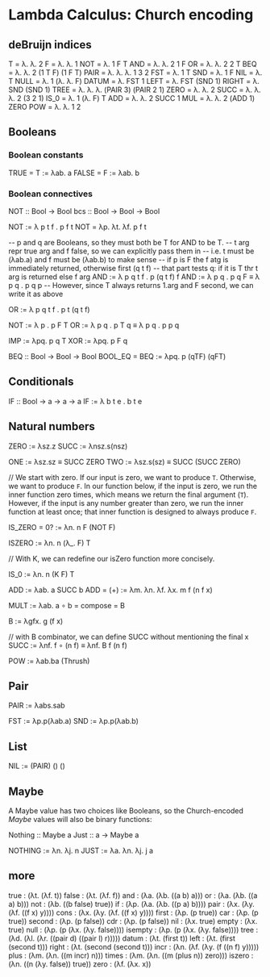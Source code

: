 # Lambda Calculus: Church encoding


## deBruijn indices

T     = λ. λ. 2
F     = λ. λ. 1
NOT   = λ. 1 F T
AND   = λ. λ. 2 1 F
OR    = λ. λ. 2 2 T
BEQ   = λ. λ. 2 (1 T F) (1 F T)
PAIR  = λ. λ. λ. 1 3 2
FST   = λ. 1 T
SND   = λ. 1 F
NIL   = λ. T
NULL  = λ. 1 (λ. λ. F)
DATUM = λ. FST 1
LEFT  = λ. FST (SND 1)
RIGHT = λ. SND (SND 1)
TREE  = λ. λ. λ. (PAIR 3) (PAIR 2 1)
ZERO  = λ. λ. 2
SUCC  = λ. λ. λ. 2 (3 2 1)
IS_0  = λ. 1 (λ. F) T
ADD   = λ. λ. 2 SUCC 1
MUL   = λ. λ. 2 (ADD 1) ZERO
POW   = λ. λ. 1 2



## Booleans

### Boolean constants

TRUE  = T := λab. a
FALSE = F := λab. b

### Boolean connectives

NOT :: Bool -> Bool
bcs :: Bool -> Bool -> Bool

NOT := λ p   t f . p f t
NOT  = λp. λt. λf. p f t

-- p and q are Booleans, so they must both be T for AND to be T.
-- t arg repr true arg and f false, so we can explicitly pass them in
-- i.e. t must be (λab.a) and f must be (λab.b) to make sense
-- if p is F the f atg is immediately returned, otherwise first (q t f)
-- that part tests q: if it is T thr t arg is returned else f arg
AND := λ p q t f . p (q t f) f
AND := λ p q     . p  q      F      ≡ λ p q . p q p
-- However, since T always returns 1.arg and F second, we can write it as above

OR  := λ p q t f . p t (q t f)

NOT := λ p   . p F T
OR  := λ p q . p T q                ≡ λ p q . p p q

IMP := λpq. p q T
XOR := λpq. p F q

BEQ :: Bool -> Bool -> Bool
BOOL_EQ = BEQ := λpq. p (qTF) (qFT)

## Conditionals

IF :: Bool -> a -> a -> a
IF := λ b t e . b t e


## Natural numbers

ZERO := λsz.z
SUCC := λnsz.s(nsz)

ONE := λsz.sz       ≡ SUCC ZERO
TWO := λsz.s(sz)    ≡ SUCC (SUCC ZERO)

// We start with zero. If our input is zero, we want to produce `T`. Otherwise, we want to produce `F`. In our function below, if the input is zero, we run the inner function zero times, which means we return the final argument (`T`). However, if the input is any number greater than zero, we run the inner function at least once; that inner function is designed to always produce `F`.

IS_ZERO = 0? := λn. n F (NOT F)

ISZERO := λn. n (λ_. F) T

// With K, we can redefine our isZero function more concisely.

IS_0 := λn. n (K F) T



ADD := λab. a SUCC b
ADD = (+) := λm. λn. λf. λx. m f (n f x)

MULT := λab. a ∘ b = compose = B

B := λgfx. g (f x)

// with B combinator, we can define SUCC without mentioning the final x
SUCC := λnf. f ∘ (n f) ≡ λnf. B f (n f)

POW := λab.ba   (Thrush)





## Pair

PAIR := λabs.sab

FST := λp.p(λab.a)
SND := λp.p(λab.b)


## List

NIL := (PAIR) () ()


## Maybe

A Maybe value has two choices like Booleans, so the Church-encoded *Maybe* values will also be binary functions:

Nothing ::   Maybe a
Just :: a -> Maybe a

NOTHING :=     λn. λj. n
JUST    := λa. λn. λj. j a



## more

true    : (λt. (λf. t))
false   : (λt. (λf. f))
and     : (λa. (λb. ((a b) a)))
or      : (λa. (λb. ((a a) b)))
not     : (λb. ((b false) true))
if      : (λp. (λa. (λb. ((p a) b))))
pair    : (λx. (λy. (λf. ((f x) y))))
cons    : (λx. (λy. (λf. ((f x) y))))
first   : (λp. (p true))
car     : (λp. (p true))
second  : (λp. (p false))
cdr     : (λp. (p false))
nil     : (λx. true)
empty   : (λx. true)
null    : (λp. (p (λx. (λy. false))))
isempty : (λp. (p (λx. (λy. false))))
tree    : (λd. (λl. (λr. ((pair d) ((pair l) r)))))
datum   : (λt. (first t))
left    : (λt. (first (second t)))
right   : (λt. (second (second t)))
incr    : (λn. (λf. (λy. (f ((n f) y)))))
plus    : (λm. (λn. ((m incr) n)))
times   : (λm. (λn. ((m (plus n)) zero)))
iszero  : (λn. ((n (λy. false)) true))
zero    : (λf. (λx. x))

